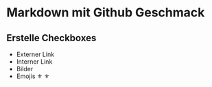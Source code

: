 # Markdown mit Github Geschmack

## Erstelle Checkboxes
- Externer Link
- Interner Link
- Bilder
- Emojis :fleur_de_lis: :fleur_de_lis:
